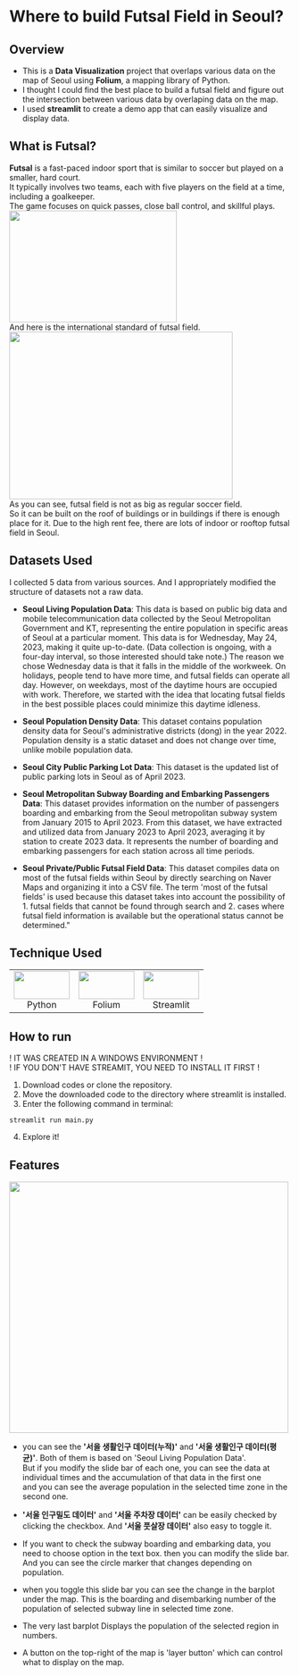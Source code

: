 # Where to build Futsal Field in Seoul?

## Overview
- This is a **Data Visualization** project that overlaps various data on the map of Seoul using **Folium**, a mapping library of Python.  
- I thought I could find the best place to build a futsal field and figure out the intersection between various data by overlaping data on the map.
- I used **streamlit** to create a demo app that can easily visualize and display data.
  
## What is Futsal?
**Futsal** is a fast-paced indoor sport that is similar to soccer but played on a smaller, hard court.   
It typically involves two teams, each with five players on the field at a time, including a goalkeeper.   
The game focuses on quick passes, close ball control, and skillful plays.     
<img src="https://github.com/miniwa00/Where-to-build-Futsal-Field/assets/47784464/0a95b61b-89c5-4a67-a063-18fa1b234989" width=300, height=200/>  
And here is the international standard of futsal field.  
<img src="https://github.com/miniwa00/Where-to-build-Futsal-Field/assets/47784464/097458c4-2eff-4bf5-9232-68ccb03d9b1d" width=400, height=300/>  
As you can see, futsal field is not as big as regular soccer field.   
So it can be built on the roof of buildings or in buildings if there is enough place for it.
Due to the high rent fee, there are lots of indoor or rooftop futsal field in Seoul.  
## Datasets Used
I collected 5 data from various sources. And I appropriately modified the structure of datasets not a raw data. 

- **Seoul Living Population Data**: This data is based on public big data and mobile telecommunication data collected by the Seoul Metropolitan Government and KT, representing the entire population in specific areas of Seoul at a particular moment. This data is for Wednesday, May 24, 2023, making it quite up-to-date. (Data collection is ongoing, with a four-day interval, so those interested should take note.)
The reason we chose Wednesday data is that it falls in the middle of the workweek. On holidays, people tend to have more time, and futsal fields can operate all day. However, on weekdays, most of the daytime hours are occupied with work. Therefore, we started with the idea that locating futsal fields in the best possible places could minimize this daytime idleness.

- **Seoul Population Density Data**: This dataset contains population density data for Seoul's administrative districts (dong) in the year 2022. Population density is a static dataset and does not change over time, unlike mobile population data.

- **Seoul City Public Parking Lot Data**: This dataset is the updated list of public parking lots in Seoul as of April 2023.

- **Seoul Metropolitan Subway Boarding and Embarking Passengers Data**: This dataset provides information on the number of passengers boarding and embarking from the Seoul metropolitan subway system from January 2015 to April 2023. From this dataset, we have extracted and utilized data from January 2023 to April 2023, averaging it by station to create 2023 data. It represents the number of boarding and embarking passengers for each station across all time periods.

- **Seoul Private/Public Futsal Field Data**: This dataset compiles data on most of the futsal fields within Seoul by directly searching on Naver Maps and organizing it into a CSV file. The term 'most of the futsal fields' is used because this dataset takes into account the possibility of 1. futsal fields that cannot be found through search and 2. cases where futsal field information is available but the operational status cannot be determined."

## Technique Used
<table>
<tbody>
    <tr>
        <td>
            <div align="center"><img src="https://github.com/miniwa00/Urban-Sport-Field-Keyword-Analysis/assets/47784464/f8ac5984-af72-4233-9045-08df71a7cbf4" width="100" height="50"/> 
            <br>Python</br></div>
        </td>
        <td>
            <div align="center"><img src="https://github.com/miniwa00/Where-to-build-Futsal-Field/assets/47784464/44ed302d-42a0-409e-b600-75fdf17f5f23" width="100" height="50"/> 
        <br>Folium</br></div>
        </td>
        <td>
            <div align="center"><img src="https://github.com/miniwa00/Where-to-build-Futsal-Field/assets/47784464/416bb3a3-53e2-42b6-a022-563845fca3dc" width="100" height="50"/> 
            <br>Streamlit</br></div>
        </td>
</tbody>
</table>

## How to run
! IT WAS CREATED IN A WINDOWS ENVIRONMENT !  
! IF YOU DON'T HAVE STREAMIT, YOU NEED TO INSTALL IT FIRST !

1. Download codes or clone the repository.
2. Move the downloaded code to the directory where streamlit is installed.
3. Enter the following command in terminal:
```
streamlit run main.py
```
4. Explore it!

## Features
<img src="https://github.com/miniwa00/Where-to-build-Futsal-Field/assets/47784464/6d675c77-d2d0-404b-a2e6-6b1820412d7d" width=500, height=450/>      

- you can see the **'서을 생활인구 데이터(누적)'** and **'서울 생활인구 데이터(평균)'**. Both of them is based on 'Seoul Living Population Data'.  
But if you modify the slide bar of each one, you can see the data at individual times and the accumulation of that data in the first one  
and you can see the average population in the selected time zone in the second one.

- **'서울 인구밀도 데이터'** and **'서울 주차장 데이터'** can be easily checked by clicking the checkbox.
  And **'서울 풋살장 데이터'** also easy to toggle it.

- If you want to check the subway boarding and embarking data, you need to choose option in the text box.
  then you can modify the slide bar.
  And you can see the circle marker that changes depending on population.

- when you toggle this slide bar you can see the change in the barplot under the map.
  This is the boarding and disembarking number of the population of selected subway line in selected time zone.

- The very last barplot Displays the population of the selected region in numbers.

- A button on the top-right of the map is 'layer button' which can control what to display on the map.
